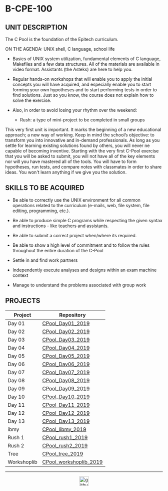 # B-CPE-100

## UNIT DESCRIPTION

The C Pool is the foundation of the Epitech curriculum.

ON THE AGENDA: UNIX shell, C language, school life

- Basics of UNIX system utilization, fundamental elements of C language, Makefiles and a few data structures. All of the materials are available in video format. Assistants (the Asteks) are here to help you.

- Regular hands-on workshops that will enable you to apply the initial concepts you will have acquired, and especially enable you to start forming your own hypotheses and to start performing tests in order to find solutions. Just so you know, the course does not explain how to solve the exercise.

- Also, in order to avoid losing your rhythm over the weekend:
  * Rush: a type of mini-project to be completed in small groups

This very first unit is important. It marks the beginning of  a new educational approach; a new way of working. Keep in mind the school’s objective: to  transform you into innovative and in-demand professionals. As long as you settle for learning existing solutions found by others, you will never ne capable of becoming inventive.  Starting with the very first C-Pool exercise that you will be asked to submit, you will not have all of the key elements  nor will you have mastered all of the tools. You will have to form hypotheses, run tests, and compare notes with classmates in order to share ideas. You won't learn anything if we give you the solution.

## SKILLS TO BE ACQUIRED

- Be able to correctly use the UNIX environment for all common operations related to the curriculum (e-mails, web, file system, file editing, programming, etc.).

- Be able to produce simple C programs while respecting the given syntax and instructions - like teachers and assistants.

- Be able to submit a correct project when/where its required.

- Be able to show a high level of commitment and to follow the rules throughout the entire duration of the C-Pool

- Settle in and find work partners

- Independently execute analyses and designs within an exam machine context

- Manage to understand the problems associated with group work

## PROJECTS

| Project  | Repository |
| ------------- | ------------- |
| Day 01  | [CPool_Day01_2019](./CPool_Day01_2019)  |
| Day 02  | [CPool_Day02_2019](./CPool_Day02_2019)  |
| Day 03  | [CPool_Day03_2019](./CPool_Day03_2019)  |
| Day 04  | [CPool_Day04_2019](./CPool_Day04_2019)  |
| Day 05  | [CPool_Day05_2019](./CPool_Day05_2019)  |
| Day 06  | [CPool_Day06_2019](./CPool_Day06_2019)  |
| Day 07  | [CPool_Day07_2019](./CPool_Day07_2019)  |
| Day 08  | [CPool_Day08_2019](./CPool_Day08_2019)  |
| Day 09  | [CPool_Day09_2019](./CPool_Day09_2019)  |
| Day 10  | [CPool_Day10_2019](./CPool_Day10_2019)  |
| Day 11  | [CPool_Day11_2019](./CPool_Day11_2019)  |
| Day 12  | [CPool_Day12_2019](./CPool_Day12_2019)  |
| Day 13  | [CPool_Day13_2019](./CPool_Day13_2019)  |
| ibmy  | [CPool_libmy_2019](./CPool_libmy_2019)  |
| Rush 1  | [CPool_rush1_2019](./CPool_rush1_2019)  |
| Rush 2  | [CPool_rush2_2019](./CPool_rush2_2019)  |
| Tree  | [CPool_tree_2019](./CPool_Tree_2019)  |
| Workshoplib  | [CPool_workshoplib_2019](./CPool_workshoplib_2019)  |

---

<div align="center">

<a href="https://github.com/blacky-yg" target="_blank"><img src="https://cdn.jsdelivr.net/npm/simple-icons@3.0.1/icons/github.svg" alt="github.com" width="30"></a>

</div>